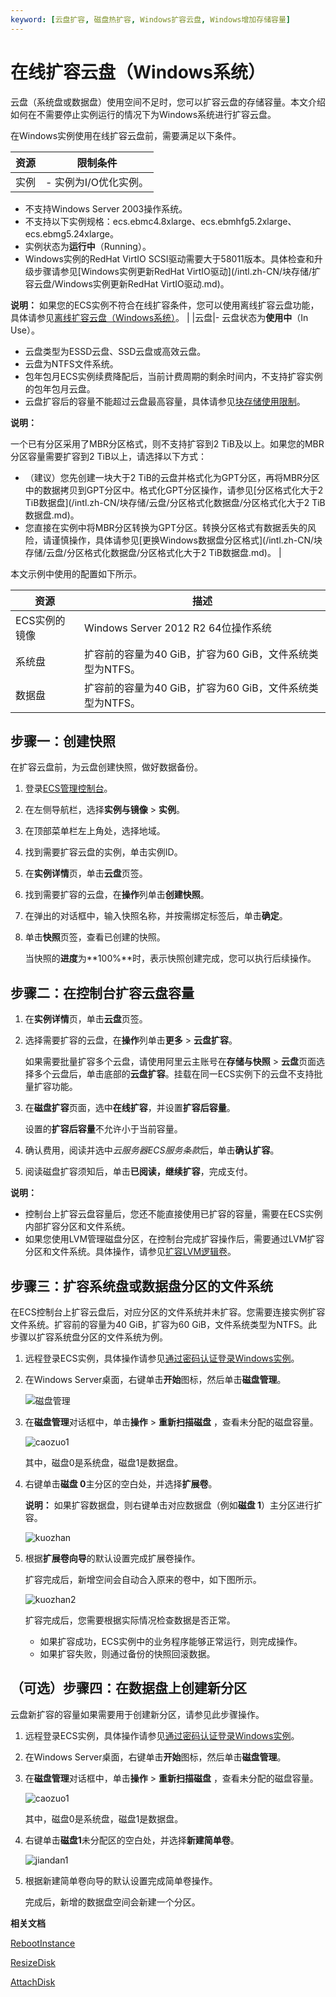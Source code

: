 ```yaml
---
keyword: [云盘扩容, 磁盘热扩容, Windows扩容云盘, Windows增加存储容量]
---
```


# 在线扩容云盘（Windows系统）

云盘（系统盘或数据盘）使用空间不足时，您可以扩容云盘的存储容量。本文介绍如何在不需要停止实例运行的情况下为Windows系统进行扩容云盘。

在Windows实例使用在线扩容云盘前，需要满足以下条件。

|资源|限制条件|
|--|----|
|实例|-   实例为I/O优化实例。
-   不支持Windows Server 2003操作系统。
-   不支持以下实例规格：ecs.ebmc4.8xlarge、ecs.ebmhfg5.2xlarge、ecs.ebmg5.24xlarge。
-   实例状态为**运行中**（Running）。
-   Windows实例的RedHat VirtIO SCSI驱动需要大于58011版本。具体检查和升级步骤请参见[Windows实例更新RedHat VirtIO驱动](/intl.zh-CN/块存储/扩容云盘/Windows实例更新RedHat VirtIO驱动.md)。

**说明：** 如果您的ECS实例不符合在线扩容条件，您可以使用离线扩容云盘功能，具体请参见[离线扩容云盘（Windows系统）](/intl.zh-CN/块存储/扩容云盘/离线扩容云盘（Windows系统）.md)。 |
|云盘|-   云盘状态为**使用中**（In Use）。
-   云盘类型为ESSD云盘、SSD云盘或高效云盘。
-   云盘为NTFS文件系统。
-   包年包月ECS实例续费降配后，当前计费周期的剩余时间内，不支持扩容实例的包年包月云盘。
-   云盘扩容后的容量不能超过云盘最高容量，具体请参见[块存储使用限制](/intl.zh-CN/产品简介/使用限制.md)。

**说明：**

一个已有分区采用了MBR分区格式，则不支持扩容到2 TiB及以上。如果您的MBR分区容量需要扩容到2 TiB以上，请选择以下方式：

-   （建议）您先创建一块大于2 TiB的云盘并格式化为GPT分区，再将MBR分区中的数据拷贝到GPT分区中。格式化GPT分区操作，请参见[分区格式化大于2 TiB数据盘](/intl.zh-CN/块存储/云盘/分区格式化数据盘/分区格式化大于2 TiB数据盘.md)。
-   您直接在实例中将MBR分区转换为GPT分区。转换分区格式有数据丢失的风险，请谨慎操作，具体请参见[更换Windows数据盘分区格式](/intl.zh-CN/块存储/云盘/分区格式化数据盘/分区格式化大于2 TiB数据盘.md)。 |

本文示例中使用的配置如下所示。

|资源|描述|
|--|--|
|ECS实例的镜像|Windows Server 2012 R2 64位操作系统|
|系统盘|扩容前的容量为40 GiB，扩容为60 GiB，文件系统类型为NTFS。|
|数据盘|扩容前的容量为40 GiB，扩容为60 GiB，文件系统类型为NTFS。|

## 步骤一：创建快照

在扩容云盘前，为云盘创建快照，做好数据备份。

1.  登录[ECS管理控制台](https://ecs.console.aliyun.com)。

2.  在左侧导航栏，选择**实例与镜像** \> **实例**。

3.  在顶部菜单栏左上角处，选择地域。

4.  找到需要扩容云盘的实例，单击实例ID。

5.  在**实例详情**页，单击**云盘**页签。

6.  找到需要扩容的云盘，在**操作**列单击**创建快照**。

7.  在弹出的对话框中，输入快照名称，并按需绑定标签后，单击**确定**。

8.  单击**快照**页签，查看已创建的快照。

    当快照的**进度**为**100%**时，表示快照创建完成，您可以执行后续操作。


## 步骤二：在控制台扩容云盘容量

1.  在**实例详情**页，单击**云盘**页签。

2.  选择需要扩容的云盘，在**操作**列单击**更多** \> **云盘扩容**。

    如果需要批量扩容多个云盘，请使用阿里云主账号在**存储与快照** \> **云盘**页面选择多个云盘后，单击底部的**云盘扩容**。挂载在同一ECS实例下的云盘不支持批量扩容功能。

3.  在**磁盘扩容**页面，选中**在线扩容**，并设置**扩容后容量**。

    设置的**扩容后容量**不允许小于当前容量。

4.  确认费用，阅读并选中*云服务器ECS服务条款*后，单击**确认扩容**。

5.  阅读磁盘扩容须知后，单击**已阅读，继续扩容**，完成支付。


**说明：**

-   控制台上扩容云盘容量后，您还不能直接使用已扩容的容量，需要在ECS实例内部扩容分区和文件系统。
-   如果您使用LVM管理磁盘分区，在控制台完成扩容操作后，需要通过LVM扩容分区和文件系统。具体操作，请参见[扩容LVM逻辑卷](/intl.zh-CN/最佳实践/块存储/使用逻辑卷（Linux）/扩容LVM逻辑卷.md)。

## 步骤三：扩容系统盘或数据盘分区的文件系统

在ECS控制台上扩容云盘后，对应分区的文件系统并未扩容。您需要连接实例扩容文件系统。扩容前的容量为40 GiB，扩容为60 GiB，文件系统类型为NTFS。此步骤以扩容系统盘分区的文件系统为例。

1.  远程登录ECS实例，具体操作请参见[通过密码认证登录Windows实例](/intl.zh-CN/实例/连接实例/使用VNC连接实例/通过密码认证登录Windows实例.md)。

2.  在Windows Server桌面，右键单击**开始**图标，然后单击**磁盘管理**。

    ![磁盘管理](https://static-aliyun-doc.oss-accelerate.aliyuncs.com/assets/img/zh-CN/4563359951/p140800.png)

3.  在**磁盘管理**对话框中，单击**操作** \> **重新扫描磁盘** ，查看未分配的磁盘容量。

    ![caozuo1](https://static-aliyun-doc.oss-accelerate.aliyuncs.com/assets/img/zh-CN/4563359951/p86770.png)

    其中，磁盘0是系统盘，磁盘1是数据盘。

4.  右键单击**磁盘 0**主分区的空白处，并选择**扩展卷**。

    **说明：** 如果扩容数据盘，则右键单击对应数据盘（例如**磁盘 1**）主分区进行扩容。

    ![kuozhan](https://static-aliyun-doc.oss-accelerate.aliyuncs.com/assets/img/zh-CN/4563359951/p86807.png)

5.  根据**扩展卷向导**的默认设置完成扩展卷操作。

    扩容完成后，新增空间会自动合入原来的卷中，如下图所示。

    ![kuozhan2](https://static-aliyun-doc.oss-accelerate.aliyuncs.com/assets/img/zh-CN/4563359951/p86808.png)

    扩容完成后，您需要根据实际情况检查数据是否正常。

    -   如果扩容成功，ECS实例中的业务程序能够正常运行，则完成操作。
    -   如果扩容失败，则通过备份的快照回滚数据。

## （可选）步骤四：在数据盘上创建新分区

云盘新扩容的容量如果需要用于创建新分区，请参见此步骤操作。

1.  远程登录ECS实例，具体操作请参见[通过密码认证登录Windows实例](/intl.zh-CN/实例/连接实例/使用VNC连接实例/通过密码认证登录Windows实例.md)。

2.  在Windows Server桌面，右键单击**开始**图标，然后单击**磁盘管理**。

3.  在**磁盘管理**对话框中，单击**操作** \> **重新扫描磁盘** ，查看未分配的磁盘容量。

    ![caozuo1](https://static-aliyun-doc.oss-accelerate.aliyuncs.com/assets/img/zh-CN/4563359951/p86770.png)

    其中，磁盘0是系统盘，磁盘1是数据盘。

4.  右键单击**磁盘1**未分配区的空白处，并选择**新建简单卷**。

    ![jiandan1](https://static-aliyun-doc.oss-accelerate.aliyuncs.com/assets/img/zh-CN/4563359951/p86817.png)

5.  根据新建简单卷向导的默认设置完成简单卷操作。

    完成后，新增的数据盘空间会新建一个分区。


**相关文档**  


[RebootInstance](/intl.zh-CN/API参考/实例/RebootInstance.md)

[ResizeDisk](/intl.zh-CN/API参考/磁盘/ResizeDisk.md)

[AttachDisk](/intl.zh-CN/API参考/磁盘/AttachDisk.md)

